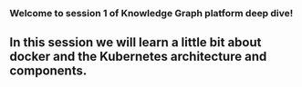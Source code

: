 
<br>

### Welcome to session 1 of Knowledge Graph platform deep dive!
## In this session we will learn a little bit about docker and the Kubernetes architecture and components.
